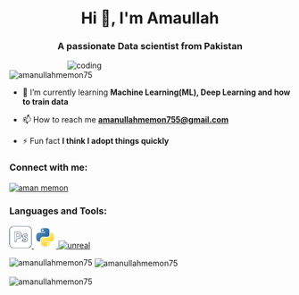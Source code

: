 <h1 align="center">Hi 👋, I'm Amaullah</h1>
<h3 align="center">A passionate Data scientist from Pakistan</h3>

<img align ="right" alt ="coding" width ="400" src = "https://www.google.com/url?sa=i&url=https%3A%2F%2Fgithub.com%2Frudrabarad%2FGifs&psig=AOvVaw3SWBsIagsgjBmP1GJlK8Ks&ust=1704379053393000&source=images&cd=vfe&ved=0CBEQjRxqFwoTCPj10_K4wYMDFQAAAAAdAAAAABAE">

<p align="left"> <img src="https://komarev.com/ghpvc/?username=amanullahmemon75&label=Profile%20views&color=0e75b6&style=flat" alt="amanullahmemon75" /> </p>

- 🌱 I’m currently learning **Machine Learning(ML), Deep Learning and how to train data**

- 📫 How to reach me **amanullahmemon755@gmail.com**

- ⚡ Fun fact **I think I adopt things quickly**

<h3 align="left">Connect with me:</h3>
<p align="left">
<a href="https://linkedin.com/in/aman memon" target="blank"><img align="center" src="https://raw.githubusercontent.com/rahuldkjain/github-profile-readme-generator/master/src/images/icons/Social/linked-in-alt.svg" alt="aman memon" height="30" width="40" /></a>
</p>

<h3 align="left">Languages and Tools:</h3>
<p align="left"> <a href="https://www.photoshop.com/en" target="_blank" rel="noreferrer"> <img src="https://raw.githubusercontent.com/devicons/devicon/master/icons/photoshop/photoshop-line.svg" alt="photoshop" width="40" height="40"/> </a> <a href="https://www.python.org" target="_blank" rel="noreferrer"> <img src="https://raw.githubusercontent.com/devicons/devicon/master/icons/python/python-original.svg" alt="python" width="40" height="40"/> </a> <a href="https://unrealengine.com/" target="_blank" rel="noreferrer"> <img src="https://raw.githubusercontent.com/kenangundogan/fontisto/036b7eca71aab1bef8e6a0518f7329f13ed62f6b/icons/svg/brand/unreal-engine.svg" alt="unreal" width="40" height="40"/> </a> </p>

<p><img align="left" src="https://github-readme-stats.vercel.app/api/top-langs?username=amanullahmemon75&show_icons=true&locale=en&layout=compact" alt="amanullahmemon75" /></p>

<p>&nbsp;<img align="center" src="https://github-readme-stats.vercel.app/api?username=amanullahmemon75&show_icons=true&locale=en" alt="amanullahmemon75" /></p>

<p><img align="center" src="https://github-readme-streak-stats.herokuapp.com/?user=amanullahmemon75&" alt="amanullahmemon75" /></p>
